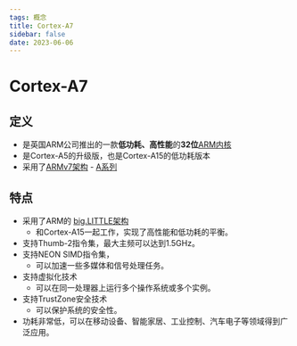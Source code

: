 ```yaml
---
tags: 概念
title: Cortex-A7
sidebar: false
date: 2023-06-06
---
```

# Cortex-A7

## 定义

- 是英国ARM公司推出的一款**低功耗、高性能**的**32位**[ARM内核](ARM内核.md)
- 是Cortex-A5的升级版，也是Cortex-A15的低功耗版本
- 采用了[ARMv7架构](ARMv7架构.md) - [A系列](Cortex-A.md)

## 特点

- 采用了ARM的 [big.LITTLE架构](big.LITTLE架构.md)
	- 和Cortex-A15一起工作，实现了高性能和低功耗的平衡。
- 支持Thumb-2指令集，最大主频可以达到1.5GHz。
- 支持NEON SIMD指令集，
	- 可以加速一些多媒体和信号处理任务。
- 支持虚拟化技术
	- 可以在同一处理器上运行多个操作系统或多个实例。
- 支持TrustZone安全技术
	- 可以保护系统的安全性。
- 功耗非常低，可以在移动设备、智能家居、工业控制、汽车电子等领域得到广泛应用。
